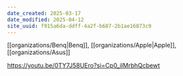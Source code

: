 ```yaml
---
date_created: 2025-03-17
date_modified: 2025-04-12
site_uuid: f915a6da-ddff-4a2f-b687-2b1ae16873c9
---
```


[[organizations/Benq|Benq]], [[organizations/Apple|Apple]], [[organizations/Asus]]


https://youtu.be/0TY7J58UEro?si=Cp0_iIMrbhQcbewt